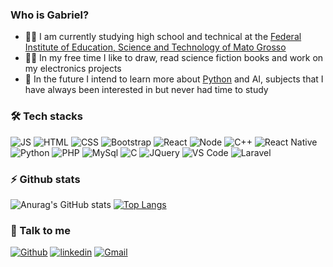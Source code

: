 ###  Who is Gabriel?
* 👨‍🎓 I am currently studying high school and technical at the [Federal Institute of Education, Science and Technology of Mato Grosso](http://ifmt.edu.br/)
* 🏃‍♂️ In my free time I like to draw, read science fiction books and work on my electronics projects
* 👴 In the future I intend to learn more about [Python](https://www.python.org/) and AI, subjects that I have always been interested in but never had time to study

### 🛠 Tech stacks

![JS](https://img.shields.io/badge/JavaScript-F7DF1E?style=for-the-badge&logo=javascript&logoColor=black) 
![HTML](https://img.shields.io/badge/HTML5-E34F26?style=for-the-badge&logo=html5&logoColor=white) 
![CSS](https://img.shields.io/badge/CSS3-1572B6?style=for-the-badge&logo=css3&logoColor=white)
![Bootstrap](https://img.shields.io/badge/Bootstrap-563D7C?style=for-the-badge&logo=bootstrap&logoColor=white)
![React](https://img.shields.io/badge/React-20232A?style=for-the-badge&logo=react&logoColor=61DAFB) 
![Node](https://img.shields.io/badge/Node.js-43853D?style=for-the-badge&logo=node.js&logoColor=white) 
![C++](https://img.shields.io/badge/C%2B%2B-00599C?style=for-the-badge&logo=c%2B%2B&logoColor=white) 
![React Native](https://img.shields.io/badge/React_Native-20232A?style=for-the-badge&logo=react&logoColor=61DAFB) 
![Python](https://img.shields.io/badge/Python-3776AB?style=for-the-badge&logo=python&logoColor=white)
![PHP](https://img.shields.io/badge/PHP-777BB4?style=for-the-badge&logo=php&logoColor=white)
![MySql](https://img.shields.io/badge/MySQL-00000F?style=for-the-badge&logo=mysql&logoColor=white)
![C](https://img.shields.io/badge/C-00599C?style=for-the-badge&logo=c&logoColor=white)
![JQuery](https://img.shields.io/badge/jQuery-0769AD?style=for-the-badge&logo=jquery&logoColor=white)
![VS Code](https://img.shields.io/badge/Visual_Studio_Code-0078D4?style=for-the-badge&logo=visual%20studio%20code&logoColor=white)
![Laravel](https://img.shields.io/badge/Laravel-FF2D20?style=for-the-badge&logo=laravel&logoColor=white)

### ⚡ Github stats

![Anurag's GitHub stats](https://github-readme-stats.vercel.app/api?username=gabrielossos&show_icons=true&theme=radical)
[![Top Langs](https://github-readme-stats.vercel.app/api/top-langs/?username=gabrielossos&show_icons=true&theme=radical)](https://github.com/anuraghazra/github-readme-stats)

### 📧 Talk to me

[![Github](https://img.shields.io/badge/GitHub-100000?style=for-the-badge&logo=github&logoColor=white)](https://github.com/gabrielossos)
[![linkedin](https://img.shields.io/badge/LinkedIn-0077B5?style=for-the-badge&logo=linkedin&logoColor=white)](https://www.linkedin.com/in/gabriel-cortez-272801202)
[![Gmail](https://img.shields.io/badge/Gmail-D14836?style=for-the-badge&logo=gmail&logoColor=white)](gandradecortez50@gmail.com)
